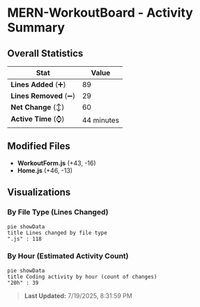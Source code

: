 # MERN-WorkoutBoard - Activity Summary 

## Overall Statistics

| Stat                   | Value                                                             |
| ---------------------- | ----------------------------------------------------------------- |
| **Lines Added** (➕)   | 89                                          |
| **Lines Removed** (➖) | 29                                        |
| **Net Change** (↕)    | 60                |
| **Active Time** (⌚)   | 44 minutes |


## Modified Files
- **WorkoutForm.js** (+43, -16)
- **Home.js** (+46, -13)

## Visualizations

### By File Type (Lines Changed)

```mermaid
pie showData
title Lines changed by file type
".js" : 118
```

### By Hour (Estimated Activity Count)

```mermaid
pie showData
title Coding activity by hour (count of changes)
"20h" : 39
```


> **Last Updated:** 7/19/2025, 8:31:59 PM